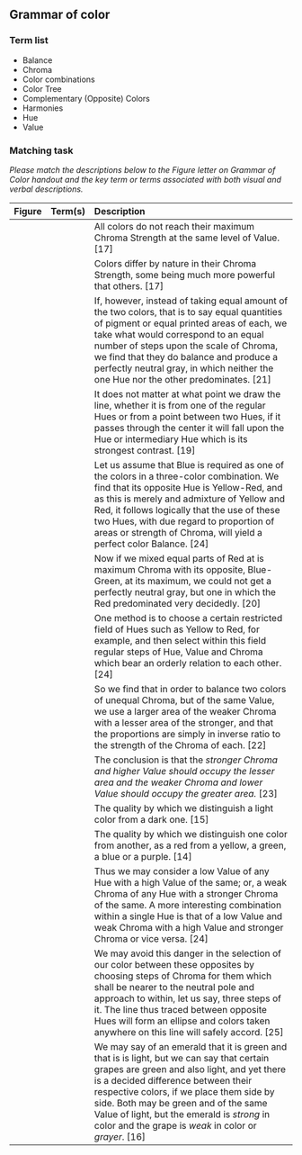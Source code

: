 ## Grammar of color  

### Term list  

- Balance  
- Chroma  
- Color combinations  
- Color Tree  
- Complementary (Opposite) Colors
- Harmonies  
- Hue  
- Value

### Matching task  

_Please match the descriptions below to the Figure letter on Grammar of Color handout and the key term or terms associated with both visual and verbal descriptions._   


| Figure | Term(s) | Description |  
| :---: | :--- | :--- |
| | | All colors do not reach their maximum Chroma Strength at the same level of Value. [17] |  
| | | Colors differ by nature in their Chroma Strength, some being much more powerful that others. [17] |   
| | | If, however, instead of taking equal amount of the two colors, that is to say equal quantities of pigment or equal printed areas of each, we take what would correspond to an equal number of steps upon the scale of Chroma, we find that they do balance and produce a perfectly neutral gray, in which neither the one Hue nor the other predominates. [21] |  
| | | It does not matter at what point we draw the line, whether it is from one of the regular Hues or from a point between two Hues, if it passes through the center it will fall upon the Hue or intermediary Hue which is its strongest contrast. [19]|  
| | | Let us assume that Blue is required as one of the colors in a three-color combination. We find that its opposite Hue is Yellow-Red, and as this is merely and admixture of Yellow and Red, it follows logically that the use of these two Hues, with due regard to proportion of areas or strength of Chroma, will yield a perfect color Balance. [24] |   
| | | Now if we mixed equal parts of Red at is maximum Chroma with its opposite, Blue-Green, at its maximum, we could not get a perfectly neutral gray, but one in which the Red predominated very decidedly. [20] |
| | | One method is to choose a certain restricted field of Hues such as Yellow to Red, for example, and then select within this field regular steps of Hue, Value and Chroma which bear an orderly relation to each other. [24] |
| | | So we find that in order to balance two colors of unequal Chroma, but of the same Value, we use a larger area of the weaker Chroma with a lesser area of the stronger, and that the proportions are simply in inverse ratio to the strength of the Chroma of each. [22] |  
| | | The conclusion is that the _stronger Chroma and higher Value should occupy the lesser area and the weaker Chroma and lower Value should occupy the greater area._ [23] |
| | | The quality by which we distinguish a light color from a dark one. [15]|  
| | | The quality by which we distinguish one color from another, as a red from a yellow, a green, a blue or a purple. [14]|
| | | Thus we may consider a low Value of any Hue with a high Value of the same; or, a weak Chroma of any Hue with a stronger Chroma of the same. A more interesting combination within a single Hue is that of a low Value and weak Chroma with a high Value and stronger Chroma or vice versa. [24] |  
| | | We may avoid this danger in the selection of our color between these opposites by choosing steps of Chroma for them which shall be nearer to the neutral pole and approach to within, let us say, three steps of it. The line thus traced between opposite Hues will form an ellipse and colors taken anywhere on this line will safely accord. [25] |
| | | We may say of an emerald that it is green and that is is light, but we can say that certain grapes are green and also light, and yet there is a decided difference between their respective colors, if we place them side by side. Both may be green and of the same Value of light, but the emerald is _strong_ in color and the grape is _weak_ in color or _grayer_. [16]|
